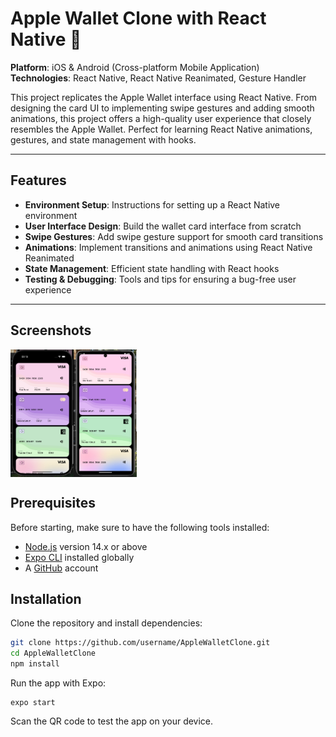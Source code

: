# Apple Wallet Clone with React Native 📱

**Platform**: iOS & Android (Cross-platform Mobile Application)  
**Technologies**: React Native, React Native Reanimated, Gesture Handler

This project replicates the Apple Wallet interface using React Native. From designing the card UI to implementing swipe gestures and adding smooth animations, this project offers a high-quality user experience that closely resembles the Apple Wallet. Perfect for learning React Native animations, gestures, and state management with hooks.

---

## Features

- **Environment Setup**: Instructions for setting up a React Native environment
- **User Interface Design**: Build the wallet card interface from scratch
- **Swipe Gestures**: Add swipe gesture support for smooth card transitions
- **Animations**: Implement transitions and animations using React Native Reanimated
- **State Management**: Efficient state handling with React hooks
- **Testing & Debugging**: Tools and tips for ensuring a bug-free user experience

---

## Screenshots
<div style="display: flex; flex-direction: 'row';">
<img src="/photos/1.png" width=20%>
<img src="/photos/2.png" width=20%>
</div>

## Prerequisites

Before starting, make sure to have the following tools installed:
- [Node.js](https://nodejs.org/) version 14.x or above
- [Expo CLI](https://docs.expo.dev/get-started/installation/) installed globally
- A [GitHub](https://github.com/) account

## Installation

Clone the repository and install dependencies:
```bash
git clone https://github.com/username/AppleWalletClone.git
cd AppleWalletClone
npm install
```
Run the app with Expo:
```
expo start
```
Scan the QR code to test the app on your device.
